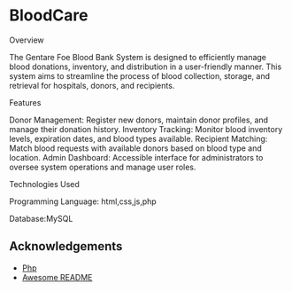 
# BloodCare

Overview

The Gentare Foe Blood Bank System is designed to efficiently manage blood donations, inventory, and distribution in a user-friendly manner. This system aims to streamline the process of blood collection, storage, and retrieval for hospitals, donors, and recipients.

Features

Donor Management: Register new donors, maintain donor profiles, and manage their donation history.
Inventory Tracking: Monitor blood inventory levels, expiration dates, and blood types available.
Recipient Matching: Match blood requests with available donors based on blood type and location.
Admin Dashboard: Accessible interface for administrators to oversee system operations and manage user roles.

Technologies Used

Programming Language: html,css,js,php

Database:MySQL



## Acknowledgements

 - [Php ](https://www.php.net/)
 - [Awesome README](https://www.w3schools.com/MySQL/default.asp)


